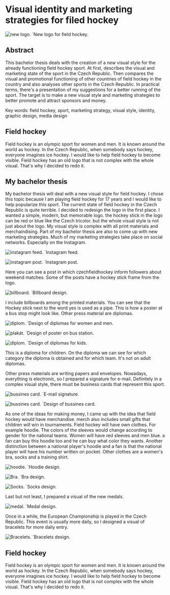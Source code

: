 # Visual identity and marketing strategies for filed hockey
![new logo.](img/logo.jpg)
`New logo for field hockey.

## Abstract
This bachelor thesis deals with the creation of a new visual style for the already functioning field hockey sport. At first, describes the visual and marketing state of the sport in the Czech Republic. Then compares the visual and promotional functioning of other countries of field hockey in the country and also analyses other sports in the Czech Republic. In practical terms, there's a presentation of my suggestions for a better running of the sport. The target is to make a new visual style and marketing strategies to better promote and attract sponsors and money. 

Key words: field hockey, sport, marketing strategy, visual style, identity, graphic design, media design

## Field hockey
Field hockey is an olympic sport for women and men. It is known around the world as hockey. In the Czech Republic, when somebody says hockey, everyone imagines ice hockey. I would like to help field hockey to become visible. Field hockey has an old logo that is not complex with the whole visual. That's why I decided to redo it.

## My bachelor thesis
My bachelor thesis will deal with a new visual style for field hockey.  I chose this topic because I am playing field hockey for 17 years and I would like to help popularize this sport.  The current state of field hockey in the Czech Republic is quite terrible.  I decided to redesign the logo in the first place.  I wanted a simple, modern, but memorable logo.  the hockey stick in the logo can be red or blue like the Czech tricolor.  but the whole visual style is not just about the logo.  My visual style is complex with all print materials and merchaindising.  Part of my bachelor thesis are also to come up with new marketing strategies.  Much of my marketing strategies take place on social networks.  Especially on the Instagram.

![instagram feed.](img/ig.jpg)
`Instagram feed.

![instagram post.](img/post.jpg)
`Instagram post.

Here you can see a post in which czechfieldhockey inform followers about weekend matches.
Some of the posts have a hockey stick frame from the logo.

![billboard.](img/billboard.jpg)
`Billboard design.

I include billboards among the printed materials.  You can see that the Hockey stick next to the word yes is used as a pipe.  This is how a poster at a bus stop might look like. Other press material are diplomas.

![diplom.](img/diplom.jpg)
`Design of diplomas for women and men.

![plakát.](img/plakát.jpg)
`Design of poster on bus station.

![diplom.](img/deti.jpg)
`Design of diplomas for kids.

This is a diploma for children. On the diploma we can see for which category the diploma is obtained and for which team.  It's not on adult diplomas.

Other press materials are writing papers and envelopes. Nowadays, everything is electronic, so I prepared a signature for e-mail.  Definitely in a complex visual style, there must be business cards that represent this sport.

![bussines card.](img/email.jpg)
`E-mail signature.

![bussines card.](img/card.jpg)
`Design of bussines card.

As one of the ideas for making money, I came up with the idea that field hockey would have merchandise. merch also includes small gifts that children will win in tournaments.  Field hockey will have own clothes.  For example hoodie.  The colors of the sleeves would change according to gender for the national teams.  Women will have red sleeves and men blue.  a fan can buy this hoodie too and he can buy what color they wants.  Another distinction between a national player's hoodie and a fan is that the national player will have his number written on pocket.  Other clothes are a women's bra, socks and a training shirt.

![hoodie.](img/hoodie.jpg)
`Hoodie design.

![Bra.](img/bra.jpg)
`Bra design.

![Socks.](img/socks.jpg)
`Socks design.

Last but not least, I prepared a visual of the new medals.  

![medal.](img/medal.jpg)
`Medal design.

Once in a while, the European Championship is played in the Czech Republic.  This event is usually more daily, so I designed a visual of bracelets for more daily entry.

![Bracelets.](img/bracelets.jpg)
`Bracelets design.

## Field hockey
Field hockey is an olympic sport for women and men. It is known around the world as hockey. In the Czech Republic, when somebody says hockey, everyone imagines ice hockey. I would like to help field hockey to become visible. Field hockey has an old logo that is not complex with the whole visual. That's why I decided to redo it.
